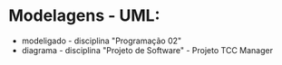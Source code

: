 # Modelagens - UML:
-  modeligado - disciplina "Programação 02"
-  diagrama - disciplina "Projeto de Software" - Projeto TCC Manager

